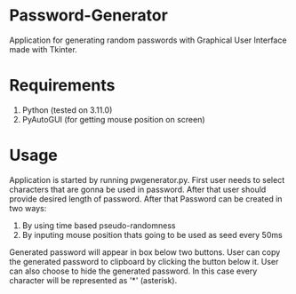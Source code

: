 # Password-Generator
Application for generating random passwords with Graphical User Interface made with Tkinter.

# Requirements
1. Python (tested on 3.11.0)
2. PyAutoGUI (for getting mouse position on screen)

# Usage
Application is started by running pwgenerator.py.
First user needs to select characters that are gonna be used in password.
After that user should provide desired length of password.
After that Password can be created in two ways:
  1. By using time based pseudo-randomness
  2. By inputing mouse position thats going to be used as seed every 50ms

Generated password will appear in box below two buttons.
User can copy the generated password to clipboard by clicking the button below it.
User can also choose to hide the generated password. In this case every character will be represented as '*' (asterisk).
